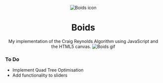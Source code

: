 <p align="center">
  <img src="assets/icon.png" alt="Boids icon">
</p>

<h1 align="center">
  Boids
</h1>
<p align="center"> 
  My implementation of the Craig Reynolds Algorithm using JavaScript and the HTML5 canvas.
  <img src="https://github.com/NathanSmith1922/Boids/assets/78339265/ac9619c3-e59b-4e9a-bac6-00cb46229c7f)" alt="Boids gif">
</p>

  



### To Do
- Implement Quad Tree Optimisation
- Add functionality to sliders
